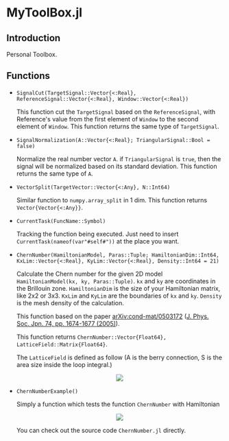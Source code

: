 # MyToolBox.jl
## Introduction
Personal Toolbox.
## Functions
* ```SignalCut(TargetSignal::Vector{<:Real}, ReferenceSignal::Vector{<:Real}, Window::Vector{<:Real})```

  This function cut the ```TargetSignal``` based on the ```ReferenceSignal```, with Reference's value from the first element of ```Window``` to the second element of ```Window```.   This function returns the same type of ```TargetSignal```.

* ```SignalNormalization(A::Vector{<:Real}; TriangularSignal::Bool = false)```

  Normalize the real number vector ```A```. if ```TriangularSignal``` is ```true```, then the signal will be normalized based on its standard deviation.
  This function returns the same type of ```A```.
 
* ```VectorSplit(TargetVector::Vector{<:Any}, N::Int64)```

  Similar function to ```numpy.array_split``` in 1 dim.
  This function returns ```Vector{Vector{<:Any}}```.

* ```CurrentTask(FuncName::Symbol)```

  Tracking the function being executed. Just need to insert ```CurrentTask(nameof(var"#self#"))``` at the place you want.

* ```ChernNumber(HamiltonianModel, Paras::Tuple; HamiltonianDim::Int64, KxLim::Vector{<:Real}, KyLim::Vector{<:Real}, Density::Int64 = 21)```

  Calculate the Chern number for the given 2D model ```HamiltonianModel(kx, ky, Paras::Tuple)```. ```kx``` and ```ky``` are coordinates in the Brillouin zone. ```HamiltonianDim``` is the size of your Hamiltonian matrix, like 2x2 or 3x3. ```KxLim``` and ```KyLim``` are the boundaries of ```kx``` and ```ky```. ```Density``` is the mesh density of the calculation.

  This function based on the paper [arXiv:cond-mat/0503172](https://arxiv.org/abs/cond-mat/0503172) ([J. Phys. Soc. Jpn. 74, pp. 1674-1677 (2005)](https://doi.org/10.1143/JPSJ.74.1674)).

  This function returns ```ChernNumber::Vector{Float64}, LatticeField::Matrix{Float64}```. 
  
  The ```LatticeField``` is defined as follow (A is the berry connection, S is the area size inside the loop integral.)
  
  <center>
  <img src = "https://latex.codecogs.com/svg.image?F&space;=&space;\frac{\oint&space;d\mathbf{k}&space;\mathbf{\mathcal{A}}_{\mathbf{k}}}{S}">
  </center>
* ```ChernNumberExample()``` 
  
  Simply a function which tests the function ```ChernNumber``` with Hamiltonian
  
  <center>
  <img src = "https://latex.codecogs.com/svg.image?&space;\begin{pmatrix}&space;-2t&space;\cos(k_x)&space;-2t&space;\cos(k_y)&space;-&space;\mu&space;&&space;\Delta&space;(\sin(k_x)&space;-&space;i&space;\sin(k_y))&space;\\&space;\Delta&space;(\sin(k_x)&space;&plus;&space;i&space;\sin(k_y))&space;&&space;&plus;2t&space;\cos(k_x)&space;&plus;2t&space;\cos(k_y)&space;&plus;&space;\mu&space;\end{pmatrix}">
  </center>

  You can check out the source code ```ChernNumber.jl``` directly.

